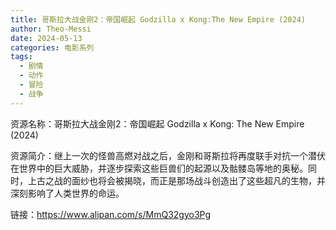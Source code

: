 ```yaml
---
title: 哥斯拉大战金刚2：帝国崛起 Godzilla x Kong:The New Empire (2024)
author: Theo-Messi
date: 2024-05-13
categories: 电影系列
tags:
  - 剧情
  - 动作
  - 冒险
  - 战争
---
```


资源名称：哥斯拉大战金刚2：帝国崛起 Godzilla x Kong: The New Empire (2024)

资源简介：继上一次的怪兽高燃对战之后，金刚和哥斯拉将再度联手对抗一个潜伏在世界中的巨大威胁，并逐步探索这些巨兽们的起源以及骷髅岛等地的奥秘。同时，上古之战的面纱也将会被揭晓，而正是那场战斗创造出了这些超凡的生物，并深刻影响了人类世界的命运。

链接：https://www.alipan.com/s/MmQ32gyo3Pg
